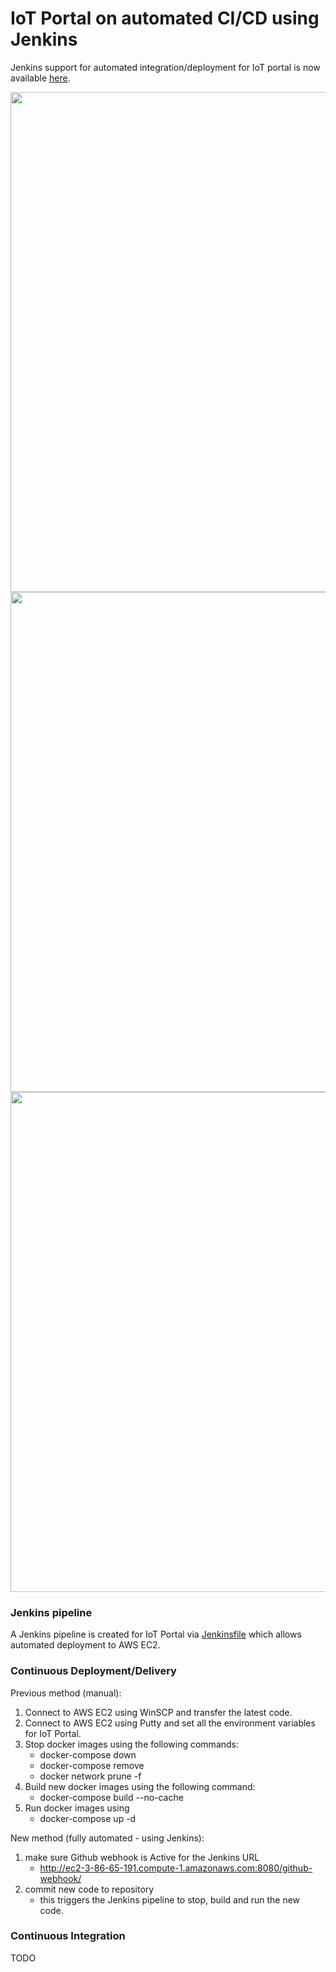 # IoT Portal on automated CI/CD using Jenkins

Jenkins support for automated integration/deployment for IoT portal is now available [here](http://ec2-3-86-65-191.compute-1.amazonaws.com:8080/).

<img src="https://github.com/richmondu/libpyiotcloud/blob/master/_images/jenkins.png" width="800"/>

<img src="https://github.com/richmondu/libpyiotcloud/blob/master/_images/jenkins_2.png" width="800"/>

<img src="https://github.com/richmondu/libpyiotcloud/blob/master/_images/jenkins_3.png" width="800"/>


### Jenkins pipeline
A Jenkins pipeline is created for IoT Portal via [Jenkinsfile](https://github.com/richmondu/libpyiotcloud/blob/master/Jenkinsfile) which allows automated deployment to AWS EC2.


### Continuous Deployment/Delivery

Previous method (manual):
1. Connect to AWS EC2 using WinSCP and transfer the latest code.
2. Connect to AWS EC2 using Putty and set all the environment variables for IoT Portal.
3. Stop docker images using the following commands:
   - docker-compose down
   - docker-compose remove 
   - docker network prune -f
4. Build new docker images using the following command:
   - docker-compose build --no-cache
5. Run docker images using 
   - docker-compose up -d

New method (fully automated - using Jenkins):
1. make sure Github webhook is Active for the Jenkins URL 
   - http://ec2-3-86-65-191.compute-1.amazonaws.com:8080/github-webhook/
2. commit new code to repository
   - this triggers the Jenkins pipeline to stop, build and run the new code.


### Continuous Integration

TODO